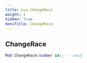 ```yaml
---
title: Lua ChangeRace
weight: 1
hidden: true
menuTitle: ChangeRace
---
```

## ChangeRace
```lua
Mob:ChangeRace(number in); -- void
```